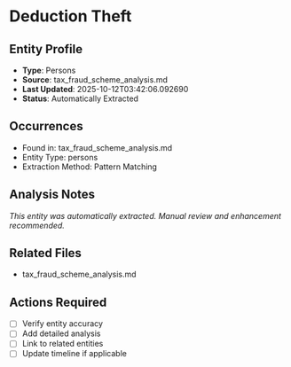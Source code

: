 # Deduction Theft

## Entity Profile
- **Type**: Persons
- **Source**: tax_fraud_scheme_analysis.md
- **Last Updated**: 2025-10-12T03:42:06.092690
- **Status**: Automatically Extracted

## Occurrences
- Found in: tax_fraud_scheme_analysis.md
- Entity Type: persons
- Extraction Method: Pattern Matching

## Analysis Notes
*This entity was automatically extracted. Manual review and enhancement recommended.*

## Related Files
- tax_fraud_scheme_analysis.md

## Actions Required
- [ ] Verify entity accuracy
- [ ] Add detailed analysis
- [ ] Link to related entities
- [ ] Update timeline if applicable
